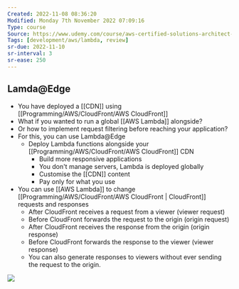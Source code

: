 ```yaml
---
Created: 2022-11-08 08:36:20
Modified: Monday 7th November 2022 07:09:16
Type: course
Source: https://www.udemy.com/course/aws-certified-solutions-architect-associate-saa-c01/?xref=E0Aed11STH4LPUQvCz0GJFABTmM=
Tags: [development/aws/lambda, review]
sr-due: 2022-11-10
sr-interval: 3
sr-ease: 250
---
```



## Lamda@Edge

- You have deployed a [[CDN]] using [[Programming/AWS/CloudFront/AWS CloudFront]]
- What if you wanted to run a global [[AWS Lambda]] alongside?
- Or how to implement request filtering before reaching your application?
- For this, you can use Lambda@Edge
    - Deploy Lambda functions alongside your [[Programming/AWS/CloudFront/AWS CloudFront]] CDN
        - Build more responsive applications
        - You don't manage servers, Lambda is deployed globally
        - Customise the [[CDN]] content
        - Pay only for what you use
- You can use [[AWS Lambda]] to change [[Programming/AWS/CloudFront/AWS CloudFront | CloudFront]] requests and responses
    - After CloudFront receives a request from a viewer (viewer request)
    - Before CloudFront forwards the request to the origin (origin request)
    - After CloudFront receives the response from the origin (origin response)
    - Before CloudFront forwards the response to the viewer (viewer response)
    - You can also generate responses to viewers without ever sending the request to the origin.

![](2019-12-31-12-05-18.png)
    

